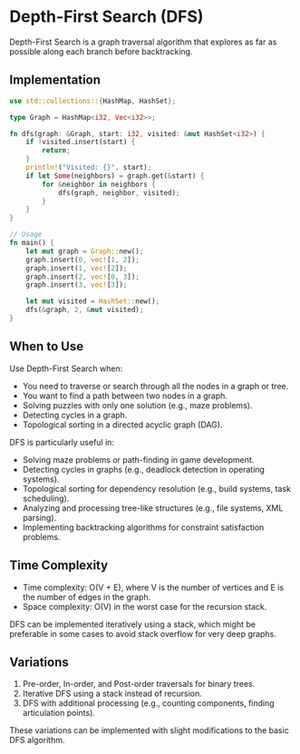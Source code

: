 # Depth-First Search (DFS)

Depth-First Search is a graph traversal algorithm that explores as far as possible along each branch before backtracking.

## Implementation

```rust
use std::collections::{HashMap, HashSet};

type Graph = HashMap<i32, Vec<i32>>;

fn dfs(graph: &Graph, start: i32, visited: &mut HashSet<i32>) {
    if !visited.insert(start) {
        return;
    }
    println!("Visited: {}", start);
    if let Some(neighbors) = graph.get(&start) {
        for &neighbor in neighbors {
            dfs(graph, neighbor, visited);
        }
    }
}

// Usage
fn main() {
    let mut graph = Graph::new();
    graph.insert(0, vec![1, 2]);
    graph.insert(1, vec![2]);
    graph.insert(2, vec![0, 3]);
    graph.insert(3, vec![3]);

    let mut visited = HashSet::new();
    dfs(&graph, 2, &mut visited);
}
```

## When to Use

Use Depth-First Search when:

- You need to traverse or search through all the nodes in a graph or tree.
- You want to find a path between two nodes in a graph.
- Solving puzzles with only one solution (e.g., maze problems).
- Detecting cycles in a graph.
- Topological sorting in a directed acyclic graph (DAG).

DFS is particularly useful in:

- Solving maze problems or path-finding in game development.
- Detecting cycles in graphs (e.g., deadlock detection in operating systems).
- Topological sorting for dependency resolution (e.g., build systems, task scheduling).
- Analyzing and processing tree-like structures (e.g., file systems, XML parsing).
- Implementing backtracking algorithms for constraint satisfaction problems.

## Time Complexity

- Time complexity: O(V + E), where V is the number of vertices and E is the number of edges in the graph.
- Space complexity: O(V) in the worst case for the recursion stack.

DFS can be implemented iteratively using a stack, which might be preferable in some cases to avoid stack overflow for very deep graphs.

## Variations

1. Pre-order, In-order, and Post-order traversals for binary trees.
2. Iterative DFS using a stack instead of recursion.
3. DFS with additional processing (e.g., counting components, finding articulation points).

These variations can be implemented with slight modifications to the basic DFS algorithm.
